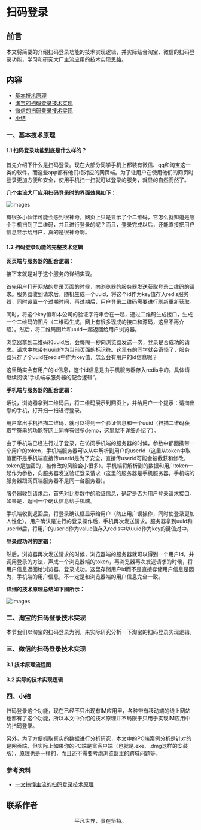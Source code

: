 # 扫码登录

## 前言

本文将简要的介绍扫码登录功能的技术实现逻辑，并实际结合淘宝、微信的扫码登录功能，学习和研究大厂主流应用的技术实现思路。

## 内容

- [基本技术原理](#一、基本技术原理)
- [淘宝的扫码登录技术实现](#二、淘宝的扫码登录技术实现)
- [微信的扫码登录技术实现](#三、微信的扫码登录技术实现)
- [小结](#四、小结)

### 一、基本技术原理

#### 1.1 扫码登录功能到底是什么样的？

首先介绍下什么是扫码登录。现在大部分同学手机上都装有微信、qq和淘宝这一类的软件。而这些app都有他们相对应的网页端。为了让用户在使用他们的网页时登录更加方便和安全，使用手机扫一扫就可以登录的服务，就显的自然而然了。

**几个主流大厂应用扫码登录时的界面效果如下：**

![images](login14.jpg)

有很多小伙伴可能会感到很神奇，网页上只是显示了个二维码，它怎么就知道是哪个手机扫到了二维码，并且进行登录的呢？而且，登录完成以后，还能直接把用户信息显示给用户，真的是很神奇啊。

#### 1.2 扫码登录功能的完整技术逻辑

**网页端与服务器的配合逻辑：**

接下来就是对于这个服务的详细实现。

首先用户打开网站的登录页面的时候，向浏览器的服务器发送获取登录二维码的请求。服务器收到请求后，随机生成一个uuid，将这个id作为key值存入redis服务器，同时设置一个过期时间，再过期后，用户登录二维码需要进行刷新重新获取。

同时，将这个key值和本公司的验证字符串合在一起，通过二维码生成接口，生成一个二维码的图片（二维码生成，网上有很多现成的接口和源码，这里不再介绍）。然后，将二维码图片和uuid一起返回给用户浏览器。

浏览器拿到二维码和uuid后，会每隔一秒向浏览器发送一次，登录是否成功的请求。请求中携带有uuid作为当前页面的标识符。这里有的同学就会奇怪了，服务器只存了个uuid在redis中作为key值，怎么会有用户的id信息呢？ 

这里确实会有用户的id信息，这个id信息是由手机服务器存入redis中的。具体请继续阅读“手机端与服务器的配合逻辑”。

**手机端与服务器的配合逻辑：**

话说，浏览器拿到二维码后，将二维码展示到网页上，并给用户一个提示：请掏出您的手机，打开扫一扫进行登录。

用户拿出手机扫描二维码，就可以得到一个验证信息和一个uuid（扫描二维码获取字符串的功能在网上同样有很多demo，这里就不详细介绍了）。

由于手机端已经进行过了登录，在访问手机端的服务器的时候，参数中都回携带一个用户的token，手机端服务器可以从中解析到用户的userId（这里从token中取值而不是手机端直接传userid是为了安全，直接传userid可能会被截获和修改，token是加密的，被修改的风险会小很多）。手机端将解析到的数据和用户token一起作为参数，向服务器发送验证登录请求（这里的服务器是手机服务器，手机端的服务器跟网页端服务器不是同一台服务器）。

服务器收到请求后，首先对比参数中的验证信息，确定是否为用户登录请求接口。如果是，返回一个确认信息给手机端。

手机端收到返回后，将登录确认框显示给用户（防止用户误操作，同时使登录更加人性化）。用户确认是进行的登录操作后，手机再次发送请求。服务器拿到uuId和userId后，将用户的userid作为value值存入redis中以uuid作为key的键值对中。

**登录成功时的逻辑：**

然后，浏览器再次发送请求的时候，浏览器端的服务器就可以得到一个用户Id，并调用登录的方法，声成一个浏览器端的token，再浏览器再次发送请求的时候，将用户信息返回给浏览器，登录成功。这里存储用户id而不是直接存储用户信息是因为，手机端的用户信息，不一定是和浏览器端的用户信息完全一致。

**详细的技术原理总结如下图所示：**

![images](login15.jpg)

### 二、淘宝的扫码登录技术实现

本节我们以淘宝的扫码登录为例，来实际研究分析一下淘宝的扫码登录实现逻辑。

### 三、微信的扫码登录技术实现

#### 3.1 技术原理流程图

#### 3.2 实际的技术实现逻辑

### 四、小结

扫码登录这个功能，现在已经不只出现有IM应用里，各种带有移动端的线上网站也都有了这个功能，所以本文中介绍的技术原理并不局限于只用于实现IM应用中的扫码登录。

另外，为了方便抓取真实的数据进行分析研究，本文中的PC端案例分析是针对的是网页端，但实际上如果你的PC端是富客户端（也就是.exe、.dmg这样的安装版），原理也是一样的，而且还不需要考虑浏览器里的跨域问题等。

### 参考资料

- [一文搞懂主流的扫码登录技术原理](https://my.oschina.net/u/4231722/blog/3154805)

## 联系作者

<div align="center">
    <p>
        平凡世界，贵在坚持。
    </p>
    <img :src="$withBase('/about/contact.png')" />
</div>